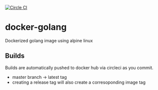 [![Circle CI](https://circleci.com/gh/Vungle/docker-golang/tree/master.svg?style=svg)](https://circleci.com/gh/Vungle/docker-golang/tree/master)

# docker-golang

Dockerized golang image using alpine linux

## Builds

Builds are automatically pushed to docker hub via circleci as you commit.

* master branch -> latest tag
* creating a release tag will also create a corresoponding image tag

